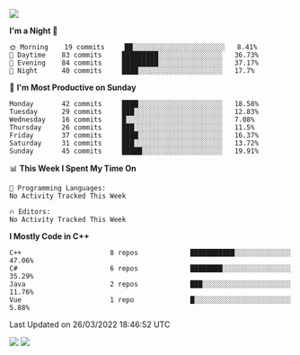 ![](https://komarev.com/ghpvc/?username=lilpidgey&color=red)
<!--START_SECTION:waka-->
**I'm a Night 🦉** 

```text
🌞 Morning    19 commits     ██░░░░░░░░░░░░░░░░░░░░░░░   8.41% 
🌆 Daytime    83 commits     █████████░░░░░░░░░░░░░░░░   36.73% 
🌃 Evening    84 commits     █████████░░░░░░░░░░░░░░░░   37.17% 
🌙 Night      40 commits     ████░░░░░░░░░░░░░░░░░░░░░   17.7%

```
📅 **I'm Most Productive on Sunday** 

```text
Monday       42 commits     ████░░░░░░░░░░░░░░░░░░░░░   18.58% 
Tuesday      29 commits     ███░░░░░░░░░░░░░░░░░░░░░░   12.83% 
Wednesday    16 commits     █░░░░░░░░░░░░░░░░░░░░░░░░   7.08% 
Thursday     26 commits     ███░░░░░░░░░░░░░░░░░░░░░░   11.5% 
Friday       37 commits     ████░░░░░░░░░░░░░░░░░░░░░   16.37% 
Saturday     31 commits     ███░░░░░░░░░░░░░░░░░░░░░░   13.72% 
Sunday       45 commits     █████░░░░░░░░░░░░░░░░░░░░   19.91%

```


📊 **This Week I Spent My Time On** 

```text
💬 Programming Languages: 
No Activity Tracked This Week

🔥 Editors: 
No Activity Tracked This Week

```

**I Mostly Code in C++** 

```text
C++                      8 repos             ███████████░░░░░░░░░░░░░░   47.06% 
C#                       6 repos             ████████░░░░░░░░░░░░░░░░░   35.29% 
Java                     2 repos             ███░░░░░░░░░░░░░░░░░░░░░░   11.76% 
Vue                      1 repo              █░░░░░░░░░░░░░░░░░░░░░░░░   5.88%

```



 Last Updated on 26/03/2022 18:46:52 UTC
<!--END_SECTION:waka-->
![](https://hit.yhype.me/github/profile?user_id=42968544)
![](https://komarev.com/ghpvc/?lilpidgey)
